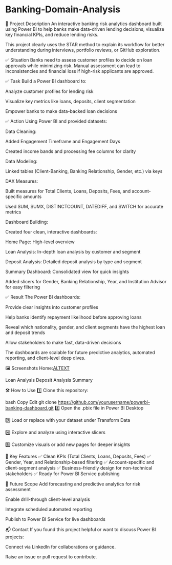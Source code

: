 # Banking-Domain-Analysis
🔹 Project Description
An interactive banking risk analytics dashboard built using Power BI to help banks make data-driven lending decisions, visualize key financial KPIs, and reduce lending risks.

This project clearly uses the STAR method to explain its workflow for better understanding during interviews, portfolio reviews, or GitHub exploration.

✅ Situation
Banks need to assess customer profiles to decide on loan approvals while minimizing risk. Manual assessment can lead to inconsistencies and financial loss if high-risk applicants are approved.

✅ Task
Build a Power BI dashboard to:

Analyze customer profiles for lending risk

Visualize key metrics like loans, deposits, client segmentation

Empower banks to make data-backed loan decisions

✅ Action
Using Power BI and provided datasets:

Data Cleaning:

Added Engagement Timeframe and Engagement Days

Created income bands and processing fee columns for clarity

Data Modeling:

Linked tables (Client-Banking, Banking Relationship, Gender, etc.) via keys

DAX Measures:

Built measures for Total Clients, Loans, Deposits, Fees, and account-specific amounts

Used SUM, SUMX, DISTINCTCOUNT, DATEDIFF, and SWITCH for accurate metrics

Dashboard Building:

Created four clean, interactive dashboards:

Home Page: High-level overview

Loan Analysis: In-depth loan analysis by customer and segment

Deposit Analysis: Detailed deposit analysis by type and segment

Summary Dashboard: Consolidated view for quick insights

Added slicers for Gender, Banking Relationship, Year, and Institution Advisor for easy filtering

✅ Result
The Power BI dashboards:

Provide clear insights into customer profiles

Help banks identify repayment likelihood before approving loans

Reveal which nationality, gender, and client segments have the highest loan and deposit trends

Allow stakeholders to make fast, data-driven decisions

The dashboards are scalable for future predictive analytics, automated reporting, and client-level deep dives.

🖼️ Screenshots
Home:[ALTEXT](https://github.com/Yogesh759/Banking-Domain/blob/main/home_page_banking.png)


Loan Analysis	Deposit Analysis	Summary

🛠️ How to Use
1️⃣ Clone this repository:

bash
Copy
Edit
git clone https://github.com/yourusername/powerbi-banking-dashboard.git
2️⃣ Open the .pbix file in Power BI Desktop

3️⃣ Load or replace with your dataset under Transform Data

4️⃣ Explore and analyze using interactive slicers

5️⃣ Customize visuals or add new pages for deeper insights

🚀 Key Features
✅ Clean KPIs (Total Clients, Loans, Deposits, Fees)
✅ Gender, Year, and Relationship-based filtering
✅ Account-specific and client-segment analysis
✅ Business-friendly design for non-technical stakeholders
✅ Ready for Power BI Service publishing

🎯 Future Scope
Add forecasting and predictive analytics for risk assessment

Enable drill-through client-level analysis

Integrate scheduled automated reporting

Publish to Power BI Service for live dashboards

📬 Contact
If you found this project helpful or want to discuss Power BI projects:

Connect via LinkedIn for collaborations or guidance.

Raise an issue or pull request to contribute.


